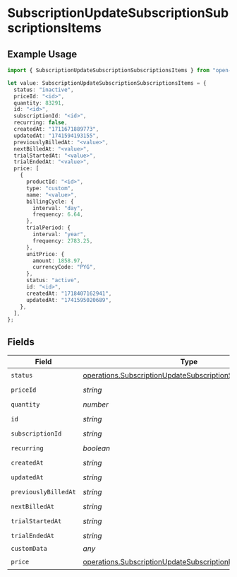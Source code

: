 # SubscriptionUpdateSubscriptionSubscriptionsItems

## Example Usage

```typescript
import { SubscriptionUpdateSubscriptionSubscriptionsItems } from "open-billing/models/operations";

let value: SubscriptionUpdateSubscriptionSubscriptionsItems = {
  status: "inactive",
  priceId: "<id>",
  quantity: 83291,
  id: "<id>",
  subscriptionId: "<id>",
  recurring: false,
  createdAt: "1711671889773",
  updatedAt: "1741594193155",
  previouslyBilledAt: "<value>",
  nextBilledAt: "<value>",
  trialStartedAt: "<value>",
  trialEndedAt: "<value>",
  price: [
    {
      productId: "<id>",
      type: "custom",
      name: "<value>",
      billingCycle: {
        interval: "day",
        frequency: 6.64,
      },
      trialPeriod: {
        interval: "year",
        frequency: 2783.25,
      },
      unitPrice: {
        amount: 1858.97,
        currencyCode: "PYG",
      },
      status: "active",
      id: "<id>",
      createdAt: "1718407162941",
      updatedAt: "1741595020689",
    },
  ],
};
```

## Fields

| Field                                                                                                                                        | Type                                                                                                                                         | Required                                                                                                                                     | Description                                                                                                                                  |
| -------------------------------------------------------------------------------------------------------------------------------------------- | -------------------------------------------------------------------------------------------------------------------------------------------- | -------------------------------------------------------------------------------------------------------------------------------------------- | -------------------------------------------------------------------------------------------------------------------------------------------- |
| `status`                                                                                                                                     | [operations.SubscriptionUpdateSubscriptionSubscriptionsStatus](../../models/operations/subscriptionupdatesubscriptionsubscriptionsstatus.md) | :heavy_check_mark:                                                                                                                           | N/A                                                                                                                                          |
| `priceId`                                                                                                                                    | *string*                                                                                                                                     | :heavy_check_mark:                                                                                                                           | N/A                                                                                                                                          |
| `quantity`                                                                                                                                   | *number*                                                                                                                                     | :heavy_check_mark:                                                                                                                           | N/A                                                                                                                                          |
| `id`                                                                                                                                         | *string*                                                                                                                                     | :heavy_check_mark:                                                                                                                           | N/A                                                                                                                                          |
| `subscriptionId`                                                                                                                             | *string*                                                                                                                                     | :heavy_check_mark:                                                                                                                           | N/A                                                                                                                                          |
| `recurring`                                                                                                                                  | *boolean*                                                                                                                                    | :heavy_check_mark:                                                                                                                           | N/A                                                                                                                                          |
| `createdAt`                                                                                                                                  | *string*                                                                                                                                     | :heavy_check_mark:                                                                                                                           | N/A                                                                                                                                          |
| `updatedAt`                                                                                                                                  | *string*                                                                                                                                     | :heavy_check_mark:                                                                                                                           | N/A                                                                                                                                          |
| `previouslyBilledAt`                                                                                                                         | *string*                                                                                                                                     | :heavy_check_mark:                                                                                                                           | N/A                                                                                                                                          |
| `nextBilledAt`                                                                                                                               | *string*                                                                                                                                     | :heavy_check_mark:                                                                                                                           | N/A                                                                                                                                          |
| `trialStartedAt`                                                                                                                             | *string*                                                                                                                                     | :heavy_check_mark:                                                                                                                           | N/A                                                                                                                                          |
| `trialEndedAt`                                                                                                                               | *string*                                                                                                                                     | :heavy_check_mark:                                                                                                                           | N/A                                                                                                                                          |
| `customData`                                                                                                                                 | *any*                                                                                                                                        | :heavy_minus_sign:                                                                                                                           | N/A                                                                                                                                          |
| `price`                                                                                                                                      | [operations.SubscriptionUpdateSubscriptionPrice](../../models/operations/subscriptionupdatesubscriptionprice.md)[]                           | :heavy_check_mark:                                                                                                                           | N/A                                                                                                                                          |